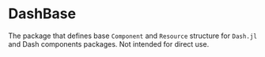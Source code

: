 # DashBase

The package that defines base `Component` and `Resource` structure for `Dash.jl`
and Dash components packages. Not intended for direct use.
